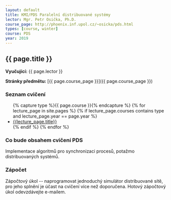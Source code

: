 ```yaml
---
layout: default
title: KMI/PDS Paralelní distribuované systémy
lector: Mgr. Petr Osička, Ph.D.
course_page: http://phoenix.inf.upol.cz/~osicka/pds.html
types: [course, winter]
course: PDS
year: 2019
---
```


## {{ page.title }}
**Vyučující:** {{ page.lector }}

**Stránky předmětu:** [{{ page.course_page }}]({{ page.course_page }})

### Seznam cvičení
<ul>
{% capture type %}{{ page.course }}{% endcapture %}
{% for lecture_page in site.pages %}
{% if lecture_page.courses contains type and lecture_page.year == page.year %}
<li>
<a href="{{lecture_page.url}}">{{lecture_page.title}}</a>
</li>
{% endif %}
{% endfor %}
</ul>

### Co bude obsahem cvičení PDS
Implementace algoritmů pro synchronizaci procesů, potažmo distribuovaných systémů.

### Zápočet
Zápočtový úkol -- naprogramovat jednoduchý simulátor distribuované sítě, pro jeho splnění je účast na cvičení více než doporučena. Hotový zápočtový úkol odevzdávejte e-mailem. 

